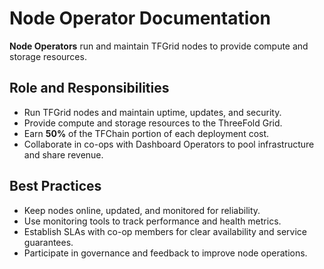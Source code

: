 # Node Operator Documentation

**Node Operators** run and maintain TFGrid nodes to provide compute and storage resources.

## Role and Responsibilities

- Run TFGrid nodes and maintain uptime, updates, and security.
- Provide compute and storage resources to the ThreeFold Grid.
- Earn **50%** of the TFChain portion of each deployment cost.
- Collaborate in co-ops with Dashboard Operators to pool infrastructure and share revenue.

## Best Practices

- Keep nodes online, updated, and monitored for reliability.
- Use monitoring tools to track performance and health metrics.
- Establish SLAs with co-op members for clear availability and service guarantees.
- Participate in governance and feedback to improve node operations.
